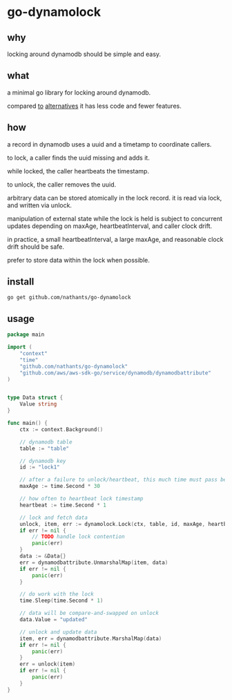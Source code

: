 # go-dynamolock

## why

locking around dynamodb should be simple and easy.

## what

a minimal go library for locking around dynamodb.

compared [to](https://github.com/cirello-io/dynamolock) [alternatives](https://github.com/Clever/dynamodb-lock-go) it has less code and fewer features.

## how

a record in dynamodb uses a uuid and a timetamp to coordinate callers.

to lock, a caller finds the uuid missing and adds it.

while locked, the caller heartbeats the timestamp.

to unlock, the caller removes the uuid.

arbitrary data can be stored atomically in the lock record. it is read via lock, and written via unlock.

manipulation of external state while the lock is held is subject to concurrent updates depending on maxAge, heartbeatInterval, and caller clock drift.

in practice, a small heartbeatInterval, a large maxAge, and reasonable clock drift should be safe.

prefer to store data within the lock when possible.

## install

`go get github.com/nathants/go-dynamolock`

## usage

```go
package main

import (
	"context"
	"time"
	"github.com/nathants/go-dynamolock"
	"github.com/aws/aws-sdk-go/service/dynamodb/dynamodbattribute"
)


type Data struct {
    Value string
}

func main() {
	ctx := context.Background()

    // dynamodb table
	table := "table"

    // dynamodb key
	id := "lock1"

    // after a failure to unlock/heartbeat, this much time must pass before lock is available
	maxAge := time.Second * 30

    // how often to heartbeat lock timestamp
	heartbeat := time.Second * 1

    // lock and fetch data
	unlock, item, err := dynamolock.Lock(ctx, table, id, maxAge, heartbeat)
	if err != nil {
        // TODO handle lock contention
		panic(err)
	}
    data := &Data{}
	err = dynamodbattribute.UnmarshalMap(item, data)
	if err != nil {
		panic(err)
	}

    // do work with the lock
	time.Sleep(time.Second * 1)

    // data will be compare-and-swapped on unlock
    data.Value = "updated"

    // unlock and update data
	item, err = dynamodbattribute.MarshalMap(data)
	if err != nil {
		panic(err)
	}
	err = unlock(item)
	if err != nil {
		panic(err)
	}
}
```
